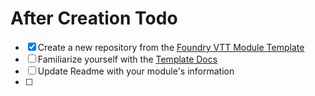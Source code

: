 # After Creation Todo

- [x] Create a new repository from the [Foundry VTT Module Template](https://github.com/BCNelson/foundryvtt-module-template)
- [ ] Familiarize yourself with the [Template Docs](https://github.com/BCNelson/foundryvtt-module-template/tree/master/docs)
- [ ] Update Readme with your module's information
- [ ] 